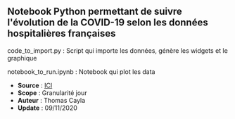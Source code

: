 ## Notebook Python permettant de suivre l'évolution de la COVID-19 selon les données hospitalières françaises

code_to_import.py : Script qui importe les données, génère les widgets et le graphique

notebook_to_run.ipynb : Notebook qui plot les data

* **Source** : [ICI](https://www.data.gouv.fr/fr/datasets/donnees-hospitalieres-relatives-a-lepidemie-de-covid-19/)
* **Scope** : Granularité jour
* **Auteur** : Thomas Cayla
* **Update** : 09/11/2020
